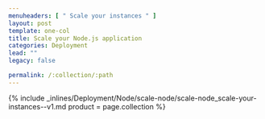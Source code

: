 ```yaml
---
menuheaders: [ " Scale your instances " ]
layout: post
template: one-col
title: Scale your Node.js application
categories: Deployment
lead: ""
legacy: false

permalink: /:collection/:path
---
```





<a href="#scale-your-instances"></a>{% include _inlines/Deployment/Node/scale-node/scale-node_scale-your-instances--v1.md  product = page.collection %}